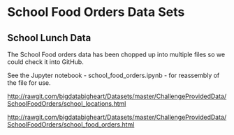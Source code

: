 # School Food Orders Data Sets

## School Lunch Data

The School Food orders data has been chopped up into multiple files so we could check it into GitHub.

See the Jupyter notebook - school_food_orders.ipynb - for reassembly of the file for use.

http://rawgit.com/bigdatabigheart/Datasets/master/ChallengeProvidedData/SchoolFoodOrders/school_locations.html


http://rawgit.com/bigdatabigheart/Datasets/master/ChallengeProvidedData/SchoolFoodOrders/school_food_orders.html